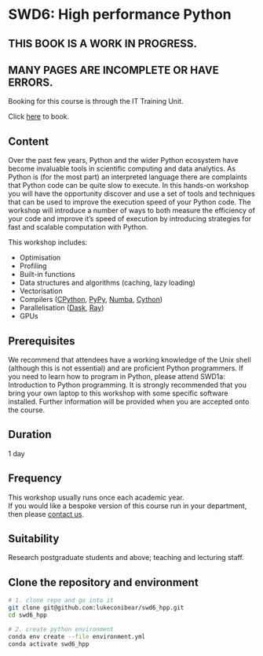 # SWD6: High performance Python

## THIS BOOK IS A WORK IN PROGRESS.
## MANY PAGES ARE INCOMPLETE OR HAVE ERRORS.

Booking for this course is through the IT Training Unit.  

Click [here](https://uolr3.leeds.ac.uk/temcatsearch(bD1lbiZjPTUwMA==)/courses.htm?sap-params=Z2Rfa2V5d29yZHM9U1dEJTIwNiUzYSUyMEhpZ2glMjBQZXJmb3JtYW5jZSZnZF9zdHlwZT0mZ2RfdHV0b3I9TGFzdCUyMG5hbWUmZGF0ZTE9ZGQlMmZtbSUyZnl5eXkmZGF0ZTI9ZGQlMmZtbSUyZnl5eXkmZGF0ZTE9MDAuMDAuMDAwMCZkYXRlMj0wMC4wMC4wMDAwJnByb3ZpZGVybGlzdD0wJmFuZG9yPUFORCZzb3J0PUJFR0RBJmdkX2NhbGxpZD1JTklUSUFMJnN0eWxlPQ%3d%3d) to book.  

## Content
Over the past few years, Python and the wider Python ecosystem have become invaluable tools in scientific computing and data analytics. As Python is (for the most part) an interpreted language there are complaints that Python code can be quite slow to execute. In this hands-on workshop you will have the opportunity discover and use a set of tools and techniques that can be used to improve the execution speed of your Python code. The workshop will introduce a number of ways to both measure the efficiency of your code and improve it’s speed of execution by introducing strategies for fast and scalable computation with Python.

This workshop includes:
- Optimisation
- Profiling
- Built-in functions
- Data structures and algorithms (caching, lazy loading)
- Vectorisation
- Compilers ([CPython](https://www.python.org/), [PyPy](https://www.pypy.org/), [Numba](http://numba.pydata.org/), [Cython](https://cython.org/))
- Parallelisation ([Dask](https://docs.dask.org/en/latest/), [Ray](https://www.ray.io/))
- GPUs

## Prerequisites
We recommend that attendees have a working knowledge of the Unix shell (although this is not essential) and are proficient Python programmers. If you need to learn how to program in Python, please attend SWD1a: Introduction to Python programming. It is strongly recommended that you bring your own laptop to this workshop with some specific software installed. Further information will be provided when you are accepted onto the course.

## Duration
1 day

## Frequency
This workshop usually runs once each academic year.  
If you would like a bespoke version of this course run in your department, then please [contact us](https://bit.ly/arc-help).  

## Suitability
Research postgraduate students and above; teaching and lecturing staff.

## Clone the repository and environment
```bash
# 1. clone repo and go into it
git clone git@github.com:lukeconibear/swd6_hpp.git
cd swd6_hpp

# 2. create python environment
conda env create --file environment.yml
conda activate swd6_hpp
```
